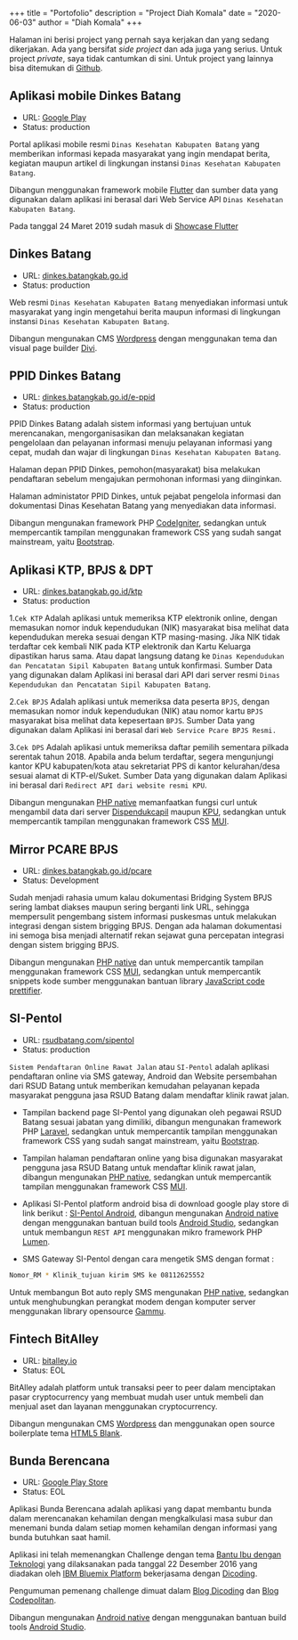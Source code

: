 +++
title = "Portofolio"
description = "Project Diah Komala"
date = "2020-06-03"
author = "Diah Komala"
+++

Halaman ini berisi project yang pernah saya kerjakan dan yang sedang dikerjakan.
Ada yang bersifat _side project_ dan ada juga yang serius. Untuk project *private*,
saya tidak cantumkan di sini. Untuk project yang lainnya bisa ditemukan di [Github](https://github.com/diahkm).

## Aplikasi mobile Dinkes Batang

- URL: [Google Play](https://play.google.com/store/apps/details?id=io.github.rifkyfu32.dinkes)
- Status: production

Portal aplikasi mobile resmi `Dinas Kesehatan Kabupaten Batang` yang memberikan informasi kepada masyarakat yang ingin mendapat berita, kegiatan maupun artikel di lingkungan instansi `Dinas Kesehatan Kabupaten Batang`.

Dibangun menggunakan framework mobile [Flutter](https://flutter.dev/) dan sumber data yang digunakan dalam aplikasi ini berasal dari Web Service API `Dinas Kesehatan Kabupaten Batang`.

Pada tanggal 24 Maret 2019 sudah masuk di [Showcase Flutter](https://itsallwidgets.com/flutter-app/dinkes-batang)

## Dinkes Batang

- URL: [dinkes.batangkab.go.id](https://dinkes.batangkab.go.id/)
- Status: production

Web resmi `Dinas Kesehatan Kabupaten Batang` menyediakan informasi 
untuk masyarakat yang ingin mengetahui berita maupun informasi di lingkungan 
instansi `Dinas Kesehatan Kabupaten Batang`.

Dibangun mengunakan CMS [Wordpress](https://wordpress.org) dengan menggunakan tema dan visual page builder [Divi](https://www.elegantthemes.com).

## PPID Dinkes Batang

- URL: [dinkes.batangkab.go.id/e-ppid](https://dinkes.batangkab.go.id/e-ppid)
- Status: production

PPID Dinkes Batang adalah sistem informasi yang bertujuan untuk merencanakan,
mengorganisasikan dan melaksanakan kegiatan pengelolaan dan pelayanan informasi menuju pelayanan informasi yang cepat, 
mudah dan wajar di lingkungan `Dinas Kesehatan Kabupaten Batang`.

Halaman depan PPID Dinkes, pemohon(masyarakat) bisa melakukan pendaftaran sebelum mengajukan permohonan informasi yang diinginkan.

Halaman administator PPID Dinkes, untuk pejabat pengelola informasi dan dokumentasi Dinas Kesehatan Batang yang menyediakan data informasi.

Dibangun mengunakan framework PHP [CodeIgniter](https://codeigniter.com), sedangkan untuk mempercantik tampilan menggunakan framework CSS yang sudah sangat mainstream, yaitu [Bootstrap](https://getbootstrap.com).

## Aplikasi KTP, BPJS & DPT

- URL: [dinkes.batangkab.go.id/ktp](https://dinkes.batangkab.go.id/ktp)
- Status: production

1.`Cek KTP` Adalah aplikasi untuk memeriksa KTP elektronik online, dengan memasukan nomor induk kependudukan (NIK) masyarakat bisa melihat data kependudukan mereka sesuai dengan KTP masing-masing. Jika NIK tidak terdaftar cek kembali NIK pada KTP elektronik dan Kartu Keluarga dipastikan harus sama. Atau dapat langsung datang ke `Dinas Kependudukan dan Pencatatan Sipil Kabupaten Batang` untuk konfirmasi. 
Sumber Data yang digunakan dalam Aplikasi ini berasal dari API dari server resmi `Dinas Kependudukan dan Pencatatan Sipil Kabupaten Batang`.

2.`Cek BPJS` Adalah aplikasi untuk memeriksa data peserta `BPJS`, dengan memasukan nomor induk kependudukan (NIK) atau nomor kartu `BPJS` masyarakat bisa melihat data kepesertaan `BPJS`. 
Sumber Data yang digunakan dalam Aplikasi ini berasal dari `Web Service Pcare BPJS Resmi.`

3.`Cek DPS` Adalah aplikasi untuk memeriksa daftar pemilih sementara pilkada serentak tahun 2018. Apabila anda belum terdaftar, segera mengunjungi kantor KPU kabupaten/kota atau sekretariat PPS di kantor kelurahan/desa sesuai alamat di KTP-el/Suket. 
Sumber Data yang digunakan dalam Aplikasi ini berasal dari `Redirect API dari website resmi KPU`.

Dibangun mengunakan [PHP native](http://www.php.net/) memanfaatkan fungsi curl untuk mengambil data dari server [Dispendukcapil](http://dispendukcapil.batangkab.go.id) maupun [KPU](https://infopemilu.kpu.go.id), sedangkan untuk mempercantik tampilan menggunakan framework CSS  [MUI](https://www.muicss.com).

## Mirror PCARE BPJS

- URL: [dinkes.batangkab.go.id/pcare](https://dinkes.batangkab.go.id/pcare)
- Status: Development

Sudah menjadi rahasia umum kalau dokumentasi Bridging System BPJS sering lambat diakses maupun sering berganti link URL,
sehingga mempersulit pengembang sistem informasi puskesmas untuk melakukan integrasi dengan sistem brigging BPJS. 
Dengan ada halaman dokumentasi ini semoga bisa menjadi alternatif rekan sejawat guna percepatan integrasi dengan sistem brigging BPJS.

Dibangun mengunakan [PHP native](http://www.php.net/) dan untuk mempercantik tampilan menggunakan framework CSS [MUI](https://www.muicss.com), sedangkan untuk mempercantik snippets kode sumber menggunakan bantuan library [JavaScript code prettifier](https://github.com/google/code-prettify).

## SI-Pentol

- URL: [rsudbatang.com/sipentol](https://rsudbatang.com/sipentol)
- Status: production

`Sistem Pendaftaran Online Rawat Jalan` atau `SI-Pentol` adalah aplikasi pendaftaran online via SMS gateway, Android dan Website persembahan dari RSUD Batang untuk memberikan kemudahan pelayanan kepada masyarakat pengguna jasa RSUD Batang dalam mendaftar klinik rawat jalan.

- Tampilan backend page SI-Pentol yang digunakan oleh pegawai RSUD Batang sesuai jabatan yang dimiliki, dibangun mengunakan framework PHP [Laravel](https://laravel.com), sedangkan untuk mempercantik tampilan menggunakan framework CSS yang sudah sangat mainstream, yaitu [Bootstrap](https://getbootstrap.com).

- Tampilan halaman pendaftaran online yang bisa digunakan masyarakat pengguna jasa RSUD Batang untuk mendaftar klinik rawat jalan, dibangun mengunakan [PHP native](http://www.php.net/), sedangkan untuk mempercantik tampilan menggunakan framework CSS [MUI](https://www.muicss.com).

- Aplikasi SI-Pentol platform android bisa di download google play store di link berikut : [SI-Pentol Android](https://play.google.com/store/apps/details?id=com.rifky.fuady.pendaftaranrawatjalan), dibangun mengunakan [Android native](https://developer.android.com/docs) dengan menggunakan bantuan build tools [Android Studio](https://developer.android.com/studio), sedangkan untuk membangun `REST API` menggunakan mikro framework PHP [Lumen](https://lumen.laravel.com).

- SMS Gateway SI-Pentol dengan cara mengetik SMS dengan format :

```bash
Nomor_RM * Klinik_tujuan kirim SMS ke 08112625552
```

Untuk membangun Bot auto reply SMS mengunakan [PHP native](http://www.php.net/), sedangkan untuk menghubungkan perangkat modem dengan komputer server menggunakan library opensource [Gammu](https://wammu.eu/gammu). 

## Fintech BitAlley

- URL: [bitalley.io](https://bitalley.io)
- Status: EOL

BitAlley adalah platform untuk transaksi peer to peer dalam menciptakan pasar cryptocurrency yang membuat mudah user untuk membeli dan menjual aset dan layanan menggunakan cryptocurrency.

Dibangun mengunakan CMS [Wordpress](https://wordpress.org) dan menggunakan open source boilerplate tema [HTML5 Blank](http://html5blank.com).

## Bunda Berencana

- URL: [Google Play Store](https://play.google.com/store/apps/details?id=com.rifky.bundaberencana)
- Status: EOL

Aplikasi Bunda Berencana adalah aplikasi yang dapat membantu bunda dalam merencanakan kehamilan dengan mengkalkulasi masa subur dan menemani bunda dalam setiap momen kehamilan dengan informasi yang bunda butuhkan saat hamil.

Aplikasi ini telah memenangkan Challenge dengan tema [Bantu Ibu dengan Teknologi](https://www.dicoding.com/challenges/125) yang dilaksanakan pada tanggal 22 Desember 2016 yang diadakan oleh [IBM Bluemix Platform](https://console.ng.bluemix.net/) bekerjasama dengan [Dicoding](https://blog.dicoding.com).

Pengumuman pemenang challenge dimuat dalam [Blog Dicoding](https://blog.dicoding.com/5-aplikasi-memenangkan-challenge-bantu-ibu-dengan-teknologi/) dan [Blog Codepolitan](https://www.codepolitan.com/5-aplikasi-memenangkan-challenge-bantu-ibu-dengan-teknologi).

Dibangun mengunakan [Android native](https://developer.android.com/docs) dengan menggunakan bantuan build tools [Android Studio](https://developer.android.com/studio). 